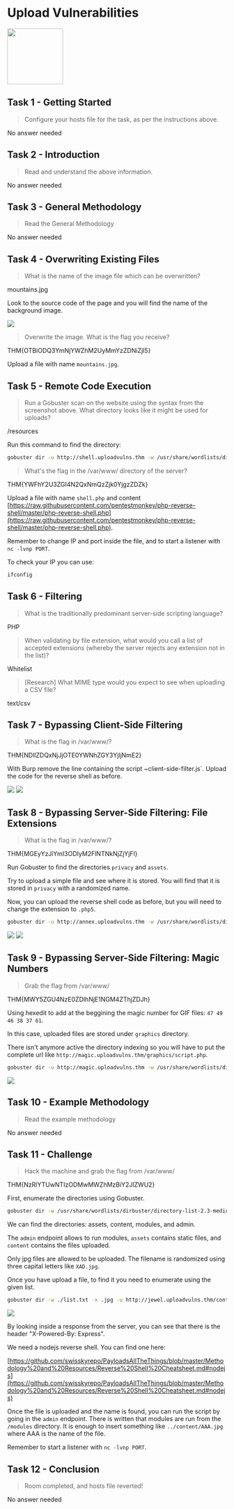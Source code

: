 # Upload Vulnerabilities

<Image src="https://tryhackme-images.s3.amazonaws.com/room-icons/5ebaa42422d2cf0aa103b2c77d02e100.png" width="128" />

## Task 1 - Getting Started

> Configure your hosts file for the task, as per the instructions above.

No answer needed

## Task 2 - Introduction

> Read and understand the above information.

No answer needed

## Task 3 - General Methodology

> Read the General Methodology

No answer needed

## Task 4 - Overwriting Existing Files

> What is the name of the image file which can be overwritten?

mountains.jpg

Look to the source code of the page and you will find the name of the background image.

<Image src="/images/writeups/thm/challenges/upload-vulnerabilities/source.png" />

> Overwrite the image. What is the flag you receive?

THM{OTBiODQ3YmNjYWZhM2UyMmYzZDNiZjI5}

Upload a file with name `mountains.jpg`.

## Task 5 - Remote Code Execution

> Run a Gobuster scan on the website using the syntax from the screenshot above. What directory looks like it might be used for uploads?

/resources

Run this command to find the directory:

```bash
gobuster dir -u http://shell.uploadvulns.thm -w /usr/share/wordlists/dirbuster/directory-list-2.3-medium.txt
```

> What's the flag in the /var/www/ directory of the server?

THM{YWFhY2U3ZGI4N2QxNmQzZjk0YjgzZDZk}

Upload a file with name `shell.php` and content [https://raw.githubusercontent.com/pentestmonkey/php-reverse-shell/master/php-reverse-shell.php](https://raw.githubusercontent.com/pentestmonkey/php-reverse-shell/master/php-reverse-shell.php).

Remember to change IP and port inside the file, and to start a listener with `nc -lvnp PORT`.

To check your IP you can use:

```bash
ifconfig
```

## Task 6 - Filtering

> What is the traditionally predominant server-side scripting language?

PHP

> When validating by file extension, what would you call a list of accepted extensions (whereby the server rejects any extension not in the list)?

Whitelist

> [Research] What MIME type would you expect to see when uploading a CSV file?

text/csv

## Task 7 - Bypassing Client-Side Filtering

> What is the flag in /var/www/?

THM{NDllZDQxNjJjOTE0YWNhZGY3YjljNmE2}

With Burp remove the line containing the script ~client-side-filter.js`.
Upload the code for the reverse shell as before.

<Image src="/images/writeups/thm/challenges/upload-vulnerabilities/gobuster-1.png" />

<Image src="/images/writeups/thm/challenges/upload-vulnerabilities/burp.png" />

## Task 8 - Bypassing Server-Side Filtering: File Extensions

> What is the flag in /var/www/?

THM{MGEyYzJiYmI3ODIyM2FlNTNkNjZjYjFl}

Run Gobuster to find the directories `privacy` and `assets`.

Try to upload a simple file and see where it is stored. You will find that it is stored in `privacy` with a randomized name.

Now, you can upload the reverse shell code as before, but you will need to change the extension to `.php5`.

```bash
gobuster dir -u http://annex.uploadvulns.thm -w /usr/share/wordlists/dirbuster/directory-list-2.3-medium.txt
```

<Image src="/images/writeups/thm/challenges/upload-vulnerabilities/gobuster-2.png" />
<Image src="/images/writeups/thm/challenges/upload-vulnerabilities/privacy-folder.png" />

## Task 9 - Bypassing Server-Side Filtering: Magic Numbers

> Grab the flag from /var/www/

THM{MWY5ZGU4NzE0ZDlhNjE1NGM4ZThjZDJh}

Using hexedit to add at the beggining the magic number for GIF files: `47 49 46 38 37 61`.

In this case, uploaded files are stored under `graphics` directory.

There isn't anymore active the directory indexing so you will have to put the complete url like `http://magic.uploadvulns.thm/graphics/script.php`.

```bash
gobuster dir -u http://magic.uploadvulns.thm -w /usr/share/wordlists/dirbuster/directory-list-2.3-medium.txt
```

<Image src="/images/writeups/thm/challenges/upload-vulnerabilities/gobuster-3.png" />

## Task 10 - Example Methodology

> Read the example methodology

No answer needed

## Task 11 - Challenge

> Hack the machine and grab the flag from /var/www/

THM{NzRlYTUwNTIzODMwMWZhMzBiY2JlZWU2}

First, enumerate the directories using Gobuster.

```bash
gobuster dir -w /usr/share/wordlists/dirbuster/directory-list-2.3-medium.txt -u http://jewel.uploadvulns.thm
```

We can find the directories: assets, content, modules, and admin.

The `admin` endpoint allows to run modules, `assets` contains static files, and `content` contains the files uploaded.

Only jpg files are allowed to be uploaded.
The filename is randomized using three capital letters like `XAD.jpg`.

Once you have upload a file, to find it you need to enumerate using the given list.

```bash
gobuster dir -w ./list.txt -x .jpg -u http://jewel.uploadvulns.thm/content
```

<Image src="/images/writeups/thm/challenges/upload-vulnerabilities/random-file-names.png" />

By looking inside a response from the server, you can see that there is the header "X-Powered-By: Express".

We need a nodejs reverse shell. You can find one here:

[https://github.com/swisskyrepo/PayloadsAllTheThings/blob/master/Methodology%20and%20Resources/Reverse%20Shell%20Cheatsheet.md#nodejs](https://github.com/swisskyrepo/PayloadsAllTheThings/blob/master/Methodology%20and%20Resources/Reverse%20Shell%20Cheatsheet.md#nodejs)

Once the file is uploaded and the name is found, you can run the script by going in the `admin` endpoint.
There is written that modules are run from the `/modules` directory.
It is enough to insert something like `../content/AAA.jpg` where AAA is the name of the file.

Remember to start a listener with `nc -lvnp PORT`.

## Task 12 - Conclusion

> Room completed, and hosts file reverted!

No answer needed
